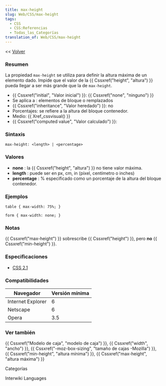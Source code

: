 ```yaml
---
title: max-height
slug: Web/CSS/max-height
tags:
  - CSS
  - CSS:Referencias
  - Todas_las_Categorías
translation_of: Web/CSS/max-height
---
```

<< [Volver](es/Gu%c3%ada_de_referencia_de_CSS)

### Resumen

La propiedad `max-height` se utiliza para definir la altura máxima de un elemento dado. Impide que el valor de la {{ Cssxref("height", "altura") }} pueda llegar a ser más grande que la de `max-height`.

- {{ Cssxref("initial", "Valor inicial") }}: {{ Cssxref("none", "ninguno") }}
- Se aplica a : elementos de bloque o remplazados
- {{ Cssxref("inheritance", "Valor heredado") }}: no
- Porcentajes: se refiere a la altura del bloque contenedor.
- Medio: {{ Xref_cssvisual() }}
- {{ Cssxref("computed value", "Valor calculado") }}:

### Sintaxis

    max-height: <length> | <percentage>

### Valores

- **none** : la {{ Cssxref("height", "altura") }} no tiene valor máxima.
- **length** : puede ser en px, cm, in (píxel, centímetro o inches)
- **percentage** : % especificado como un porcentaje de la altura del bloque contenedor.

### Ejemplos

    table { max-width: 75%; }

    form { max-width: none; }

### Notas

{{ Cssxref("max-height") }} sobrescribe {{ Cssxref("height") }}, pero **no** {{ Cssxref("min-height") }}.

### Especificaciones

- [CSS 2.1](http://www.w3.org/TR/CSS2/visudet.html#min-max-heights)

### Compatibilidades

| Navegador         | Versión mínima |
| ----------------- | -------------- |
| Internet Explorer | 6              |
| Netscape          | 6              |
| Opera             | 3.5            |

### Ver también

{{ Cssxref("Modelo de caja", "modelo de caja") }}, {{ Cssxref("width", "ancho") }}, {{ Cssxref("-moz-box-sizing", "tamaño de cajas -Mozilla") }}, {{ Cssxref("min-height", "altura mínima") }}, {{ Cssxref("max-height", "altura máxima") }}

Categorías

Interwiki Languages
